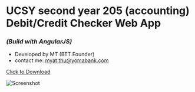 # UCSY second year 205 (accounting) Debit/Credit Checker Web App
  ### *(Build with AngularJS)*
  * Developed by MT (BTT Founder)
  * contact me: myat.thu@yomabank.com

[Click to Download](https://github.com/mtstorehub/DR-CR/tree/master/dist/demo.zip)
	
![Screenshot](https://github.com/mtstorehub/DR-CR/tree/master/dist/ss.PNG)

